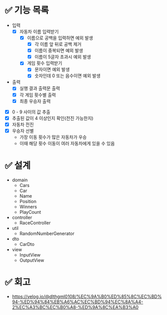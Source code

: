 # ✅ 기능 목록

- 입력
  - [X] 자동차 이름 입력받기
    - [X] 이름으로 공백을 입력하면 예외 발생
      - [X] 각 이름 앞 뒤로 공백 제거
      - [X] 이름이 중복되면 예외 발생
      - [X] 이름이 5글자 초과시 예외 발생
    - [X] 게임 횟수 입력받기
      - [X] 문자이면 예외 발생
      - [X] 숫자인데 0 또는 음수이면 예외 발생
- 출력
  - [X] 실행 결과 출력문 출력
  - [X] 각 게임 횟수별 출력
  - [X] 최종 우승자 출력
- [X] 0 - 9 사이의 값 추출
- [X] 추출된 값이 4 이상인지 확인(전진 가능한지)
- [X] 자동차 전진
- [X] 우승자 선별
  - 가장 이동 횟수가 많은 자동차가 우승
  - 이때 해당 횟수 이동이 여러 자동차에게 있을 수 있음

# ✅ 설계

- domain
  - Cars
  - Car
  - Name
  - Position
  - Winners
  - PlayCount
- controller
  - RaceController
- util
  - RandomNumberGenerator
- dto
  - CarDto
- view
  - InputView
  - OutputView

# ✅ 회고
- https://velog.io/@dlthgml0108/%EC%9A%B0%ED%85%8C%EC%BD%94-%ED%94%84%EB%A6%AC%EC%BD%94%EC%8A%A4-2%EC%A3%BC%EC%B0%A8-%ED%9A%8C%EA%B3%A0
